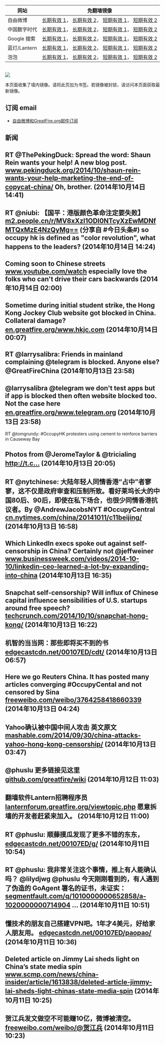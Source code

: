 <table>
    <thead>
        <tr>
            <th>网站</th>
            <th>免翻墙镜像</th>
        </tr>
    </thead>
    <tbody>    
        <tr>
            <td>自由微博</td>
            <td>            
                <a href="https://edgecastcdn.net/00107ED/freeweibo/" target="_BLANK">长期有效 1</a>，            
                <a href="https://objects.dreamhost.com/freeweibo/index.html" target="_BLANK">长期有效 2</a>，            
                <a href="https://fw3.azurewebsites.net" target="_BLANK">短期有效 1</a>，            
                <a href="https://d2fstso2jh4dhr.cloudfront.net" target="_BLANK">短期有效 2</a>
            </td>
        </tr>    
        <tr>
            <td>中国数字时代</td>
            <td>            
                <a href="https://edgecastcdn.net/00107ED/cdt/" target="_BLANK">长期有效 1</a>，            
                <a href="https://objects.dreamhost.com/cdt/index.html" target="_BLANK">长期有效 2</a>，            
                <a href="https://1ff2d.azurewebsites.net" target="_BLANK">短期有效 1</a>，            
                <a href="https://dazdu2iuzl72b.cloudfront.net" target="_BLANK">短期有效 2</a>
            </td>
        </tr>    
        <tr>
            <td>Google 搜索</td>
            <td>            
                <a href="https://edgecastcdn.net/00107ED/g/" target="_BLANK">长期有效 1</a>，            
                <a href="https://objects.dreamhost.com/goo/index.html" target="_BLANK">长期有效 2</a>，            
                <a href="https://865ba.azurewebsites.net" target="_BLANK">短期有效 1</a>，            
                <a href="https://d3vv89cvqbrqlq.cloudfront.net" target="_BLANK">短期有效 2</a>
            </td>
        </tr>    
        <tr>
            <td>蓝灯/Lantern</td>
            <td>            
                <a href="https://edgecastcdn.net/00107ED/lantern/" target="_BLANK">长期有效 1</a>，            
                <a href="https://objects.dreamhost.com/lantern/index.html" target="_BLANK">长期有效 2</a>，            
                <a href="https://c7511.azurewebsites.net" target="_BLANK">短期有效 1</a>，            
                <a href="https://dx1djqjpnvurw.cloudfront.net" target="_BLANK">短期有效 2</a>
            </td>
        </tr>    
        <tr>
            <td>泡泡</td>
            <td>            
                <a href="https://edgecastcdn.net/00107ED/paopao/" target="_BLANK">长期有效 1</a>，            
                <a href="https://objects.dreamhost.com/paopao/index.html" target="_BLANK">长期有效 2</a>，            
                <a href="https://paopao2.azurewebsites.net" target="_BLANK">短期有效 1</a>，            
                <a href="https://d19ysv8o6fv16v.cloudfront.net" target="_BLANK">短期有效 2</a>
            </td>
        </tr>
    </tbody>
</table>
<br/>
<img src="https://raw.githubusercontent.com/greatfire/z/master/logos.gif" />

本页面收集了墙内镜像。请将此页加为书签。若镜像被封锁，请访问本页面获取最新镜像。

## 订阅 email
* <a href="https://b.us7.list-manage.com/subscribe?u=854fca58782082e0cbdf204a0&id=c78949b93c">自由微博和GreatFire.org邮件订阅</a>
    
## 新闻
RT @ThePekingDuck: Spread the word: Shaun Rein wants your help! A new blog post. <a href="http://www.pekingduck.org/2014/10/shaun-rein-wants-your-help-marketing-the-end-of-copycat-china/" target="_BLANK">www.pekingduck.org/2014/10/shaun-rein-wants-your-help-marketing-the-end-of-copycat-china/</a> Oh, brother. (2014年10月14日 14:41)
 ---
RT @niubi: 【国平：港版颜色革命注定要失败】<a href="http://m2.people.cn/r/MV8xXzI1ODI0NTcyXzEwMDNfMTQxMzE4NzQyMg==?tt_group_id=3591733093&tt_from=twitter&iid=2337015665&app=news_article" target="_BLANK">m2.people.cn/r/MV8xXzI1ODI0NTcyXzEwMDNfMTQxMzE4NzQyMg==</a> (分享自 #今日头条#) so occupy hk is defined as "color revolution", what happens to the leaders? (2014年10月14日 14:24)
 ---
Coming soon to Chinese streets <a href="https://www.youtube.com/watch?v=zJwZyW2Uels&feature=youtu.be&list=UUR2lg_YchvWGbpMxHg-EIgg" target="_BLANK">www.youtube.com/watch</a> especially love the folks who can't drive their cars backwards (2014年10月14日 02:00)
 ---
Sometime during initial student strike, the Hong Kong Jockey Club website got blocked in China. Collateral damage? <a href="https://en.greatfire.org/www.hkjc.com" target="_BLANK">en.greatfire.org/www.hkjc.com</a> (2014年10月14日 00:07)
 ---
RT @larrysalibra: Friends in mainland complaining @telegram is blocked. Anyone else? @GreatFireChina (2014年10月13日 23:58)
 ---
@larrysalibra @telegram we don't test apps but if app is blocked then often website blocked too. Not the case here <a href="https://en.greatfire.org/www.telegram.org" target="_BLANK">en.greatfire.org/www.telegram.org</a> (2014年10月13日 23:58)
 ---
RT @tomgrundy: #OccupyHK protesters using cement to reinforce barriers in Causeway Bay 

Photos from @JeromeTaylor &amp; @tricialing http://t.c… (2014年10月13日 20:05)
 ---
RT @nytchinese: 大陆年轻人同情香港“占中”者寥寥，这不仅是政府审查和压制所致。看好莱坞长大的中国80后、90后，即使在私下场合，也很少同情香港抗议者。By @AndrewJacobsNYT #OccupyCentral <a href="http://cn.nytimes.com/china/20141011/c11beijing/" target="_BLANK">cn.nytimes.com/china/20141011/c11beijing/</a> (2014年10月13日 16:58)
 ---
Which LinkedIn execs spoke out against self-censorship in China? Certainly not @jeffweiner <a href="http://www.businessweek.com/videos/2014-10-10/linkedin-ceo-learned-a-lot-by-expanding-into-china" target="_BLANK">www.businessweek.com/videos/2014-10-10/linkedin-ceo-learned-a-lot-by-expanding-into-china</a> (2014年10月13日 16:35)
 ---
Snapchat self-censorship? Will influx of Chinese capital influence sensibilities of U.S. startups around free speech? <a href="http://techcrunch.com/2014/10/10/snapchat-hong-kong/" target="_BLANK">techcrunch.com/2014/10/10/snapchat-hong-kong/</a> (2014年10月13日 16:22)
 ---
机智的当当网：那些即将买不到的书 <a href="https://edgecastcdn.net/00107ED/cdt/?u=/chinese/2014/10/%E6%9C%BA%E6%99%BA%E7%9A%84%E5%BD%93%E5%BD%93%E7%BD%91%EF%BC%9A%E9%82%A3%E4%BA%9B%E5%8D%B3%E5%B0%86%E4%B9%B0%E4%B8%8D%E5%88%B0%E7%9A%84%E4%B9%A6/" target="_BLANK">edgecastcdn.net/00107ED/cdt/</a> (2014年10月13日 06:57)
 ---
Here we go Reuters China. It has posted many articles converging #OccupyCental and not censored by Sina <a href="https://freeweibo.com/weibo/3764258418660339" target="_BLANK">freeweibo.com/weibo/3764258418660339</a> (2014年10月13日 04:24)
 ---
Yahoo确认被中国中间人攻击 英文原文 <a href="http://mashable.com/2014/09/30/china-attacks-yahoo-hong-kong-censorship/" target="_BLANK">mashable.com/2014/09/30/china-attacks-yahoo-hong-kong-censorship/</a> (2014年10月13日 03:47)
 ---
@phuslu 更多链接见这里 <a href="https://github.com/greatfire/wiki" target="_BLANK">github.com/greatfire/wiki</a> (2014年10月12日 11:03)
 ---
翻墙软件Lantern招聘程序员 <a href="https://lanternforum.greatfire.org/viewtopic.php?f=1&t=186&p=675#p675" target="_BLANK">lanternforum.greatfire.org/viewtopic.php</a> 愿意拆墙的开发者赶紧来加入。 (2014年10月12日 11:00)
 ---
RT @phuslu: 顺藤摸瓜发现了更多不错的东东， <a href="https://edgecastcdn.net/00107ED/g/" target="_BLANK">edgecastcdn.net/00107ED/g/</a> (2014年10月11日 10:54)
 ---
RT @phuslu: 我非常关注这个事情，推上有人能确认吗？ @lilydjwg @phuslu 今天刚刚看到的，有人遇到了伪造的 GoAgent 署名的证书，未证实： <a href="http://segmentfault.com/q/1010000000652858/a-1020000000714904" target="_BLANK">segmentfault.com/q/1010000000652858/a-1020000000714904</a> … (2014年10月11日 10:51)
 ---
懂技术的朋友自己搭建VPN吧。1年才4美元，好给家人朋友用。 <a href="https://edgecastcdn.net/00107ED/paopao/?u=article/213" target="_BLANK">edgecastcdn.net/00107ED/paopao/</a> (2014年10月11日 10:36)
 ---
Deleted article on Jimmy Lai sheds light on China’s state media spin <a href="http://www.scmp.com/news/china-insider/article/1613838/deleted-article-jimmy-lai-sheds-light-chinas-state-media-spin" target="_BLANK">www.scmp.com/news/china-insider/article/1613838/deleted-article-jimmy-lai-sheds-light-chinas-state-media-spin</a> (2014年10月11日 10:25)
 ---
贺江兵发文做空不可能赚10亿，微博被清空。 <a href="https://freeweibo.com/weibo/%40%E8%B4%BA%E6%B1%9F%E5%85%B5" target="_BLANK">freeweibo.com/weibo/@贺江兵</a> (2014年10月11日 10:23)
 ---
